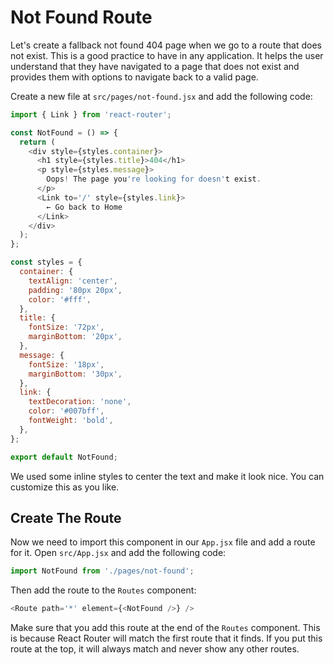 # Not Found Route

Let's create a fallback not found 404 page when we go to a route that does not exist. This is a good practice to have in any application. It helps the user understand that they have navigated to a page that does not exist and provides them with options to navigate back to a valid page.

Create a new file at `src/pages/not-found.jsx` and add the following code:

```javascript
import { Link } from 'react-router';

const NotFound = () => {
  return (
    <div style={styles.container}>
      <h1 style={styles.title}>404</h1>
      <p style={styles.message}>
        Oops! The page you're looking for doesn't exist.
      </p>
      <Link to='/' style={styles.link}>
        ← Go back to Home
      </Link>
    </div>
  );
};

const styles = {
  container: {
    textAlign: 'center',
    padding: '80px 20px',
    color: '#fff',
  },
  title: {
    fontSize: '72px',
    marginBottom: '20px',
  },
  message: {
    fontSize: '18px',
    marginBottom: '30px',
  },
  link: {
    textDecoration: 'none',
    color: '#007bff',
    fontWeight: 'bold',
  },
};

export default NotFound;
```

We used some inline styles to center the text and make it look nice. You can customize this as you like.

## Create The Route

Now we need to import this component in our `App.jsx` file and add a route for it. Open `src/App.jsx` and add the following code:

```javascript
import NotFound from './pages/not-found';
```

Then add the route to the `Routes` component:

```javascript
<Route path='*' element={<NotFound />} />
```

Make sure that you add this route at the end of the `Routes` component. This is because React Router will match the first route that it finds. If you put this route at the top, it will always match and never show any other routes.
